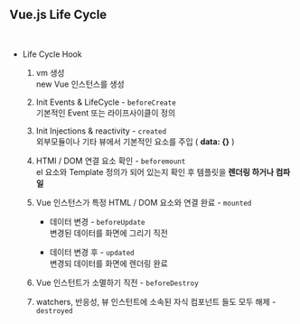 ## Vue.js Life Cycle

<br>

* Life Cycle Hook

  1. vm 생성 <br>
     new Vue 인스턴스를 생성

  2. Init Events & LifeCycle - `beforeCreate` <br>
     기본적인 Event 또는 라이프사이클이 정의

  3. Init Injections & reactivity - `created` <br>
     외부모듈이나 기타 뷰에서 기본적인 요소를 주입 ( **data: {}** )

  4. HTMl / DOM 연결 요소 확인 - `beforemount` <br>
     el 요소와 Template 정의가 되어 있는지 확인 후 템플릿을 **렌더링 하거나 컴파일**

  5. Vue 인스턴스가 특정 HTML / DOM 요소와 연결 완료 - `mounted` <br>
      * 데이터 변경 - `beforeUpdate` <br>
        변경된 데이터를 화면에 그리기 직전

      * 데이터 변경 후 - `updated` <br>
        변경되 데이터를 화면에 렌더링 완료   

  6. Vue 인스턴트가 소멸하기 직전 - `beforeDestroy` <br>

  7. watchers, 반응성, 뷰 인스턴트에 소속된 자식 컴포넌트 들도 모두 해제 - `destroyed`
    
